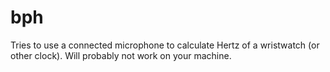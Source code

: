 # bph

Tries to use a connected microphone to calculate Hertz of a wristwatch (or other clock). Will probably not work on your machine.